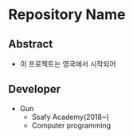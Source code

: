 # Repository Name

## Abstract
* 이 프로젝트는 영국에서 시작되어

## Developer
* Gun
  * Ssafy Academy(2018~)
  * Computer programming